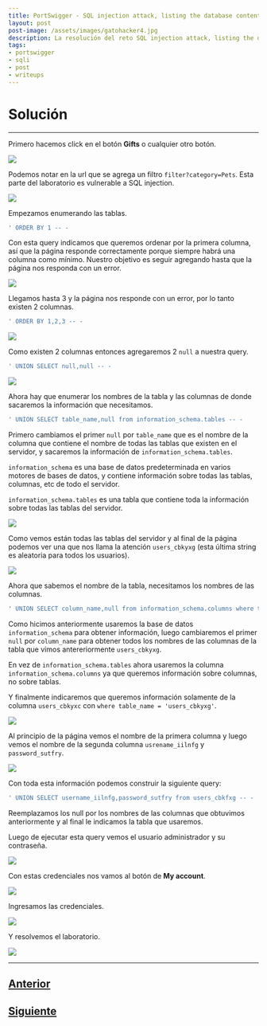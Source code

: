 ```yaml
---
title: PortSwigger - SQL injection attack, listing the database contents on non-Oracle databases.
layout: post
post-image: /assets/images/gatohacker4.jpg 
description: La resolución del reto SQL injection attack, listing the database contents on non-Oracle databases. 
tags:
- portswigger
- sqli
- post
- writeups
---
```

# Solución
---

Primero hacemos click en el botón **Gifts** o cualquier otro botón.

![](/assets/images/images-portswigger-sqli/lab9-1.png)

Podemos notar en la url que se agrega un filtro `filter?category=Pets`. Esta parte del laboratorio es vulnerable a SQL injection.

![](/assets/images/images-portswigger-sqli/lab9-2.png)

Empezamos enumerando las tablas.

```sql
' ORDER BY 1 -- -
```

Con esta query indicamos que queremos ordenar por la primera columna, así que la página responde correctamente porque siempre habrá una columna como mínimo. Nuestro objetivo es seguir agregando hasta que la página nos responda con un error.

![](/assets/images/images-portswigger-sqli/lab9-3.png)

Llegamos hasta 3 y la página nos responde con un error, por lo tanto existen 2 columnas.

```sql
' ORDER BY 1,2,3 -- -
```

![](/assets/images/images-portswigger-sqli/lab9-4.png)

Como existen 2 columnas entonces agregaremos 2 `null` a nuestra query.

```sql
' UNION SELECT null,null -- -
```

![](/assets/images/images-portswigger-sqli/lab9-5.png)

Ahora hay que enumerar los nombres de la tabla y las columnas de donde sacaremos la información que necesitamos.

```sql
' UNION SELECT table_name,null from information_schema.tables -- -
```

Primero cambiamos el primer `null` por `table_name` que es el nombre de la columna que contiene el nombre de todas las tablas que existen en el servidor, y sacaremos la información de `information_schema.tables`. 

`information_schema` es una base de datos predeterminada en varios motores de bases de datos, y contiene información sobre todas las tablas, columnas, etc de todo el servidor. 

`information_schema.tables` es una tabla que contiene toda la información sobre todas las tablas del servidor.

![](/assets/images/images-portswigger-sqli/lab9-6.png)

Como vemos están todas las tablas del servidor y al final de la página podemos ver una que nos llama la atención `users_cbkyxg` (esta última string es aleatoria para todos los usuarios).

![](/assets/images/images-portswigger-sqli/lab9-7.png)

Ahora que sabemos el nombre de la tabla, necesitamos los nombres de las columnas.

```sql
' UNION SELECT column_name,null from information_schema.columns where table_name = 'users_cbkyxg' -- -
```

Como hicimos anteriormente usaremos la base de datos `information_schema` para obtener información, luego cambiaremos el primer `null` por `column_name` para obtener todos los nombres de las columnas de la tabla que vimos antereriormente `users_cbkyxg`.

En vez de `information_schema.tables` ahora usaremos la columna `information_schema.columns` ya que queremos información sobre columnas, no sobre tablas.

Y finalmente indicaremos que queremos información solamente de la columna `users_cbkyxc` con `where table_name = 'users_cbkyxg'`.

![](/assets/images/images-portswigger-sqli/lab9-8.png)

Al principio de la página vemos el nombre de la primera columna y luego vemos el nombre de la segunda columna `usrename_iilnfg` y `password_sutfry`.

![](/assets/images/images-portswigger-sqli/lab9-9.png)

Con toda esta información podemos construir la siguiente query:

```sql
' UNION SELECT username_iilnfg,password_sutfry from users_cbkfxg -- -
```

Reemplazamos los null por los nombres de las columnas que obtuvimos anteriormente y al final le indicamos la tabla que usaremos.

Luego de ejecutar esta query vemos el usuario administrador y su contraseña.

![](/assets/images/images-portswigger-sqli/lab9-10.png)

Con estas credenciales nos vamos al botón de **My account**.

![](/assets/images/images-portswigger-sqli/lab9-11.png)

Ingresamos las credenciales.

![](/assets/images/images-portswigger-sqli/lab9-13.png)

Y resolvemos el laboratorio.

![](/assets/images/images-portswigger-sqli/lab9-12.png)


---

## [Anterior](/blog/SQL-injection-attack%2C-querying-the-database-type-and-version-on-MySQL-and-Microsoft)
## [Siguiente](/blog/SQL-injection-attack%2C-listing-the-database-contents-on-Oracle)